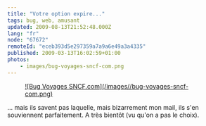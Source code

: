```yaml
---
title: "Votre option expire..."
tags: bug, web, amusant
updated: 2009-08-13T21:52:48.000Z
lang: "fr"
node: "67672"
remoteId: "eceb393d5e297359a7a9a6e49a3a4335"
published: 2009-03-13T16:02:59+01:00
photos:
    - images/bug-voyages-sncf-com.png
---
```

<figure class="object-center"><a href="/images/bug-voyages-sncf-com.png">![Bug Voyages SNCF.com](/images//bug-voyages-sncf-com.png)
</a></figure>


... mais ils savent pas laquelle, mais bizarrement mon mail, ils s'en souviennent parfaitement. A très bientôt (vu qu'on a pas le choix).

